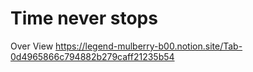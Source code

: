 # Time never stops
 
 Over View
https://legend-mulberry-b00.notion.site/Tab-0d4965866c794882b279caff21235b54
